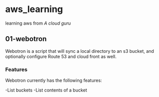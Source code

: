 # aws_learning
learning aws from *A cloud guru*

## 01-webotron

Webotron is a script that will sync a local directory to an s3 bucket, and optionally configure Route 53 and cloud front as well.


### Features

Webotron currently has the following features:

-List buckets
-List contents of a bucket
